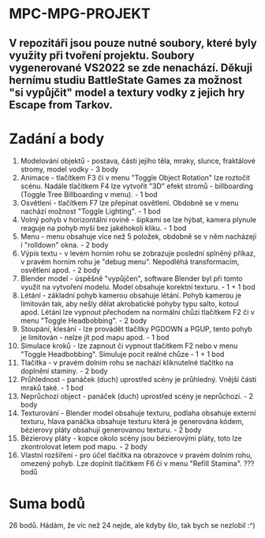 # MPC-MPG-PROJEKT
## V repozitáři jsou pouze nutné soubory, které byly využity při tvoření projektu. Soubory vygenerované VS2022 se zde nenachází. Děkuji hernímu studiu BattleState Games za možnost "si vypůjčit" model a textury vodky z jejich hry Escape from Tarkov.

# Zadání a body
1. Modelování objektů - postava, části jejího těla, mraky, slunce, fraktálové stromy, model vodky - 3 body
2. Animace - tlačítkem F3 či v menu "Toggle Object Rotation" lze roztočit scénu. Nadále tlačítkem F4 lze vytvořit "3D" efekt stromů - billboarding (Toggle Tree Billboarding v menu). - 1 bod
3. Osvětlení - tlačítkem F7 lze přepínat osvětlení. Obdobně se v menu nachází možnost "Toggle Lighting". - 1 bod
4. Volný pohyb v horizontální rovině - šipkami se lze hýbat, kamera plynule reaguje na pohyb myší bez jakéhokoli kliku. - 1 bod
5. Menu - menu obsahuje více než 5 položek, obdobně se v něm nacházejí i "rolldown" okna. - 2 body
6. Výpis textu - v levém horním rohu se zobrazuje poslední splněný příkaz, v pravém horním rohu je "debug menu". Nepodléhá transformacím, osvětlení apod. - 2 body
7. Blender model - úspěšně "vypůjčen", software Blender byl při tomto využit na vytvoření modelu. Model obsahuje korektní texturu. - 1 + 1 bod
8. Létání - základní pohyb kamerou obsahuje létání. Pohyb kamerou je limitován tak, aby nešly dělat akrobatické pohyby typu salto, kotoul apod. Létání lze vypnout přechodem na normální chůzi tlačítkem F2 či v menu "Toggle Headbobbing". - 2 body
9. Stoupání, klesání - lze provádět tlačítky PGDOWN a PGUP, tento pohyb je limitován - nelze jít pod mapu apod. - 1 bod
10. Simulace kroků - lze zapnout či vypnout tlačítkem F2 nebo v menu "Toggle Headbobbing". Simuluje pocit reálné chůze - 1 + 1 bod
11. Tlačítka - v pravém dolním rohu se nachází kliknutelné tlačítko na doplnění staminy. - 2 body
12. Průhlednost - panáček (duch) uprostřed scény je průhledný. Vnější části mraků také. - 1 bod
13. Neprůchozí object - panáček (duch) uprostřed scény je neprůchozí. - 2 body
14. Texturování - Blender model obsahuje texturu, podlaha obsahuje externí texturu, hlava panáčka obsahuje texturu která je generována kódem, bézierovy pláty obsahují generovanou texturu. - 2 body
15. Bézierovy pláty - kopce okolo scény jsou bézierovými pláty, toto lze zkontrolovat letem pod mapu. - 2 body
16. Vlastní rozšíření - pro účel tlačítka na obrazovce v pravém dolním rohu, omezený pohyb. Lze doplnit tlačítkem F6 či v menu "Refill Stamina". ??? bodů

# Suma bodů
26 bodů. Hádám, že víc než 24 nejde, ale kdyby šlo, tak bych se nezlobil :^)
